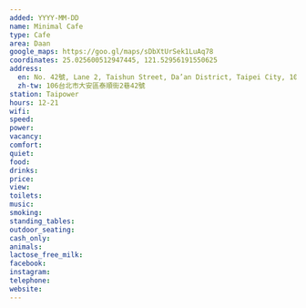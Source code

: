 ```yaml
---
added: YYYY-MM-DD
name: Minimal Cafe
type: Cafe
area: Daan
google_maps: https://goo.gl/maps/sDbXtUrSek1LuAq78
coordinates: 25.025600512947445, 121.52956191550625
address:
  en: No. 42號, Lane 2, Taishun Street, Da’an District, Taipei City, 106
  zh-tw: 106台北市大安區泰順街2巷42號
station: Taipower
hours: 12-21
wifi: 
speed: 
power: 
vacancy: 
comfort: 
quiet: 
food: 
drinks: 
price: 
view: 
toilets: 
music: 
smoking: 
standing_tables: 
outdoor_seating: 
cash_only: 
animals: 
lactose_free_milk: 
facebook: 
instagram: 
telephone: 
website: 
---
```

